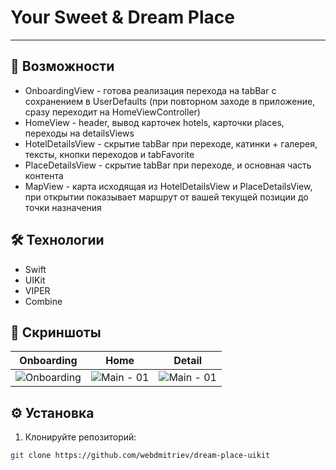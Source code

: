 # Your Sweet & Dream Place

---


## 🚀 Возможности
- OnboardingView - готова реализация перехода на tabBar с сохранением в UserDefaults (при повторном заходе в приложение, сразу переходит на HomeViewController)
- HomeView - header, вывод карточек hotels, карточки places, переходы на detailsViews
- HotelDetailsView - скрытие tabBar при переходе, катинки + галерея, тексты, кнопки переходов и tabFavorite
- PlaceDetailsView - скрытие tabBar при переходе, и основная часть контента
- MapView - карта исходящая из HotelDetailsView и PlaceDetailsView, при открытии показывает маршрут от вашей текущей позиции до точки назначения

## 🛠 Технологии
- Swift
- UIKit
- VIPER
- Combine

## 📸 Скриншоты
| Onboarding | Home | Detail |
|--------------|--------------|--------------|
| ![Onboarding](https://api.webdmitriev.com/wp-content/uploads/2025/08/dream-place-uikit-onborading.jpg) | ![Main - 01](https://api.webdmitriev.com/wp-content/uploads/2025/08/dream-place-uikit-home.jpg) | ![Main - 01](https://api.webdmitriev.com/wp-content/uploads/2025/08/dream-place-uikit-detail.jpg) |

## ⚙️ Установка

1. Клонируйте репозиторий:

```bash
git clone https://github.com/webdmitriev/dream-place-uikit
```
